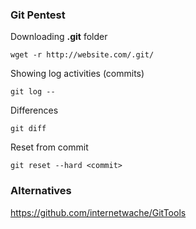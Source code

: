 ### Git Pentest

Downloading **.git** folder

```
wget -r http://website.com/.git/
```

Showing log activities (commits)

```
git log --
```

Differences

```
git diff
```

Reset from commit

```
git reset --hard <commit>
```

### Alternatives

https://github.com/internetwache/GitTools
